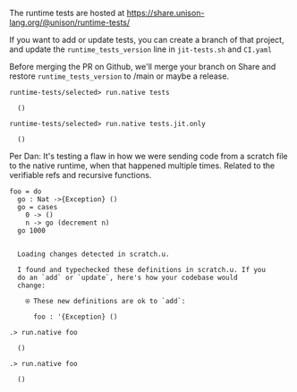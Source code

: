 The runtime tests are hosted at https://share.unison-lang.org/@unison/runtime-tests/

If you want to add or update tests, you can create a branch of that project, and update the `runtime_tests_version` line in `jit-tests.sh` and `CI.yaml`

Before merging the PR on Github, we'll merge your branch on Share and restore `runtime_tests_version` to /main or maybe a release.

```ucm
runtime-tests/selected> run.native tests

  ()

runtime-tests/selected> run.native tests.jit.only

  ()

```
Per Dan:
It's testing a flaw in how we were sending code from a scratch file to the native runtime, when that happened multiple times.
Related to the verifiable refs and recursive functions.
```unison
foo = do
  go : Nat ->{Exception} ()
  go = cases
    0 -> ()
    n -> go (decrement n)
  go 1000
```

```ucm

  Loading changes detected in scratch.u.

  I found and typechecked these definitions in scratch.u. If you
  do an `add` or `update`, here's how your codebase would
  change:
  
    ⍟ These new definitions are ok to `add`:
    
      foo : '{Exception} ()

```
```ucm
.> run.native foo

  ()

.> run.native foo

  ()

```
